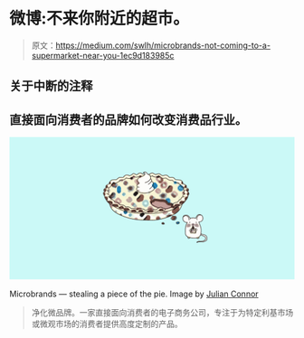 # 微博:不来你附近的超市。

> 原文：<https://medium.com/swlh/microbrands-not-coming-to-a-supermarket-near-you-1ec9d183985c>

## 关于中断的注释

## 直接面向消费者的品牌如何改变消费品行业。

![](img/45c6cef18ff4a73594992f369fe84be0.png)

Microbrands — stealing a piece of the pie. Image by [Julian Connor](https://medium.com/u/53b8210fa832?source=post_page-----1ec9d183985c--------------------------------)

> 净化微品牌。一家直接面向消费者的电子商务公司，专注于为特定利基市场或微观市场的消费者提供高度定制的产品。